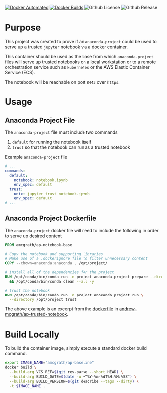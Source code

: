 [![Docker Automated](https://img.shields.io/docker/cloud/automated/amcgrath/ap-notebook-base)](https://hub.docker.com/r/amcgrath/ap-notebook-base) 
[![Docker Builds](https://img.shields.io/docker/cloud/build/amcgrath/ap-notebook-base)](https://hub.docker.com/r/amcgrath/ap-notebook-base/builds)
![Github License](https://img.shields.io/github/license/andrew-mcgrath/ap-notebook-base)
![Github Release](https://img.shields.io/github/v/release/andrew-mcgrath/ap-notebook-base)

# Purpose

This project was created to prove if an `anaconda-project` could be used to serve up a trusted `jupyter` notebook via
a docker container. 

This container should be used as the base from which `anaconda-project` files will serve up trusted notebooks 
on a local workstation or to a remote orchestration service such as `kubernetes` or the AWS Elastic Container Service 
(ECS).

The notebook will be reachable on port `8443` over `https`.

# Usage

## Anaconda Project File

The `anaconda-project` file must include two commands 

1. `default` for running the notebook itself
1. `trust` so that the notebook can run as a trusted notebook

Example `anaconda-project` file

```yaml
# ...
commands:
  default:
    notebook: notebook.ipynb
    env_spec: default
  trust:
    unix: jupyter trust notebook.ipynb
    env_spec: default
# ...
```

## Anaconda Project Dockerfile

The `anaconda-project` docker file will need to include the following in order to serve up desired content

```dockerfile
FROM amcgrath/ap-notebook-base

# Copy the notebook and supporting libraries
# Make use of a .dockerignore file to filter unnecessary content
COPY --chown=anaconda:anaconda . /opt/project/

# install all of the dependencies for the project
RUN /opt/conda/bin/conda run -n project anaconda-project prepare --directory /opt/project \
  && /opt/conda/bin/conda clean --all -y

# trust the notebook
RUN /opt/conda/bin/conda run -n project anaconda-project run \
  --directory /opt/project trust
```

The above example is an excerpt from the [dockerfile][ap-trusted-notebook-dockerfile] in 
[andrew-mcgrath/ap-trusted-notebook][ap-trusted-notebook]. 

# Build Locally

To build the container image, simply execute a standard docker build command.

```bash
export IMAGE_NAME="amcgrath/ap-baseline"
docker build \
  --build-arg VCS_REF=$(git rev-parse --short HEAD) \
  --build-arg BUILD_DATE=$(date -u +”%Y-%m-%dT%H:%M:%SZ”) \
  --build-arg BUILD_VERSION=$(git describe --tags --dirty) \
  -t $IMAGE_NAME .
```

[ap-trusted-notebook]: https://github.com/andrew-mcgrath/ap-trusted-notebook
[ap-trusted-notebook-dockerfile]: https://github.com/andrew-mcgrath/ap-trusted-notebook/blob/master/Dockerfile